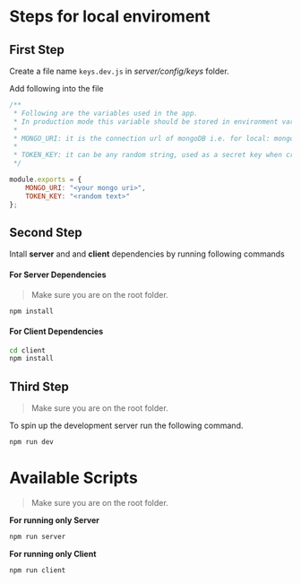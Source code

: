 # Steps for local enviroment

## First Step

Create a file name `keys.dev.js` in _server/config/keys_ folder.

Add following into the file

```js
/**
 * Following are the variables used in the app.
 * In production mode this variable should be stored in environment variable on the server.
 *
 * MONGO_URI: it is the connection url of mongoDB i.e. for local: mongodb://localhost:27017/github-explorer
 *
 * TOKEN_KEY: it can be any random string, used as a secret key when creating a login token
 */

module.exports = {
    MONGO_URI: "<your mongo uri>",
    TOKEN_KEY: "<random text>"
};
```

## Second Step

Intall **server** and and **client** dependencies by running following commands

#### For Server Dependencies

> Make sure you are on the root folder.

```bash
npm install
```

#### For Client Dependencies

```bash
cd client
npm install
```

## Third Step

> Make sure you are on the root folder.

To spin up the development server run the following command.

```bash
npm run dev
```

# Available Scripts

> Make sure you are on the root folder.

**For running only Server**

```bash
npm run server
```

**For running only Client**

```bash
npm run client
```

